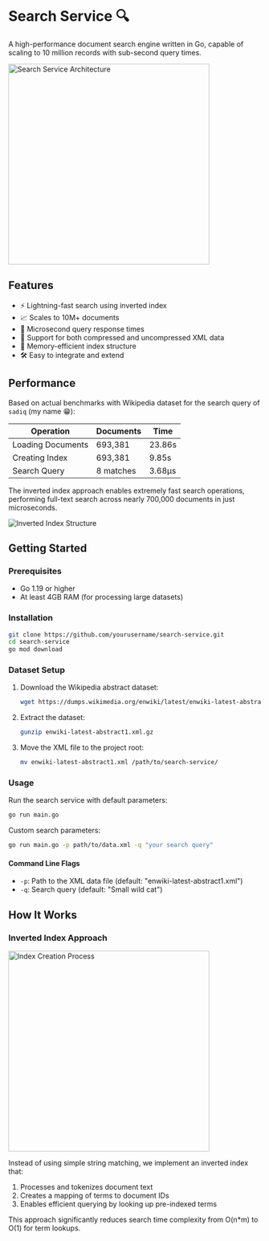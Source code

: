 # Search Service 🔍

A high-performance document search engine written in Go, capable of scaling to 10 million records with sub-second query times.

<img src="https://github.com/user-attachments/assets/05c2498c-ed77-42d8-b958-0bf383ef8ca2" alt="Search Service Architecture" width="full" height="400">

## Features

- ⚡️ Lightning-fast search using inverted index
- 📈 Scales to 10M+ documents
- 🎯 Microsecond query response times
- 🔄 Support for both compressed and uncompressed XML data
- 💾 Memory-efficient index structure
- 🛠️ Easy to integrate and extend

## Performance

Based on actual benchmarks with Wikipedia dataset for the search query of `sadiq` (my name 😁):

| Operation | Documents | Time |
|-----------|-----------|------|
| Loading Documents | 693,381 | 23.86s |
| Creating Index | 693,381 | 9.85s |
| Search Query | 8 matches | 3.68µs |

The inverted index approach enables extremely fast search operations, performing full-text search across nearly 700,000 documents in just microseconds.

![Inverted Index Structure](https://github.com/user-attachments/assets/9cdbb523-934d-47d7-ad18-9de33f29a908)

## Getting Started

### Prerequisites

- Go 1.19 or higher
- At least 4GB RAM (for processing large datasets)

### Installation

```bash
git clone https://github.com/yourusername/search-service.git
cd search-service
go mod download
```

### Dataset Setup

1. Download the Wikipedia abstract dataset:
   ```bash
   wget https://dumps.wikimedia.org/enwiki/latest/enwiki-latest-abstract1.xml.gz
   ```

2. Extract the dataset:
   ```bash
   gunzip enwiki-latest-abstract1.xml.gz
   ```

3. Move the XML file to the project root:
   ```bash
   mv enwiki-latest-abstract1.xml /path/to/search-service/
   ```

### Usage

Run the search service with default parameters:
```bash
go run main.go
```

Custom search parameters:
```bash
go run main.go -p path/to/data.xml -q "your search query"
```

#### Command Line Flags

- `-p`: Path to the XML data file (default: "enwiki-latest-abstract1.xml")
- `-q`: Search query (default: "Small wild cat")

## How It Works

### Inverted Index Approach

<img src="https://github.com/user-attachments/assets/6805648c-c059-46d6-95ec-f258023586f8" alt="Index Creation Process" width="full" height="400">

Instead of using simple string matching, we implement an inverted index that:
1. Processes and tokenizes document text
2. Creates a mapping of terms to document IDs
3. Enables efficient querying by looking up pre-indexed terms

This approach significantly reduces search time complexity from O(n*m) to O(1) for term lookups.
